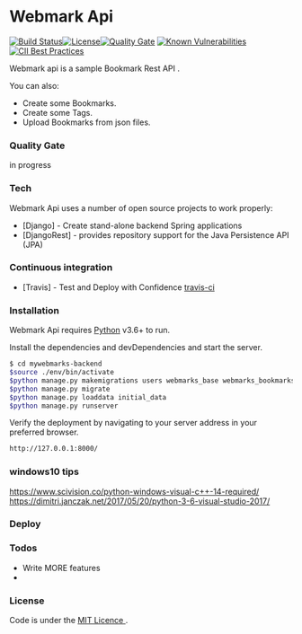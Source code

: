# Webmark Api
 

[![Build Status](https://travis-ci.com/EricMuller/qcm-rest-api.svg?branch=master)](https://travis-ci.com/EricMuller/qcm-rest-api)[![License](http://img.shields.io/:license-mit-blue.svg)](https://opensource.org/licenses/mit-license.php)[![Quality Gate](https://sonarcloud.io/api/project_badges/measure?project=com.emu.apps.qcm%3Aqcm-rest-api&metric=alert_status)](https://sonarcloud.io/dashboard/index/com.emu.apps.qcm:qcm-rest-api) [![Known Vulnerabilities](https://snyk.io/test/github/EricMuller/qcm-rest-api/badge.svg)](https://snyk.io/test/github/EricMuller/qcm-rest-api)[![CII Best Practices](https://bestpractices.coreinfrastructure.org/projects/2888/badge)](https://bestpractices.coreinfrastructure.org/projects/2888) 


Webmark api is a sample Bookmark Rest API .


You can also:
  
  - Create some Bookmarks.
  - Create some Tags.
  - Upload Bookmarks from json files.

### Quality Gate

in progress


### Tech

Webmark Api uses a number of open source projects to work properly:

* [Django] - Create stand-alone backend Spring applications
* [DjangoRest]  - provides repository support for the Java Persistence API (JPA)

### Continuous integration

* [Travis] - Test and Deploy with Confidence [travis-ci](https://travis-ci.com/)

### Installation

Webmark Api requires [Python](https://www.python.org/) v3.6+ to run.

Install the dependencies and devDependencies and start the server.

```sh
$ cd mywebmarks-backend
$source ./env/bin/activate
$python manage.py makemigrations users webmarks_base webmarks_bookmarks webmarks_notes upload storage 
$python manage.py migrate 
$python manage.py loaddata initial_data
$python manage.py runserver
```

Verify the deployment by navigating to your server address in your preferred browser.

```sh
http://127.0.0.1:8000/
```
### windows10 tips

https://www.scivision.co/python-windows-visual-c++-14-required/
https://dimitri.janczak.net/2017/05/20/python-3-6-visual-studio-2017/

<!--#"C:\Program Files (x86)\Microsoft Visual Studio\2017\BuildTools\VC\Auxiliary\Build\vcvars64.bat"
#python -m pip install -U pip setuptools
#pip install pywin32-->


### Deploy





### Todos

 - Write MORE features
 -
 
### License



Code is under the [MIT Licence ](https://opensource.org/licenses/mit-license.php).






